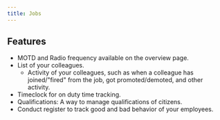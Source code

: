```yaml
---
title: Jobs
---
```


## Features

- MOTD and Radio frequency available on the overview page.
- List of your colleagues.
  * Activity of your colleagues, such as when a colleague has joined/"fired" from the job, got promoted/demoted, and other activity.
- Timeclock for on duty time tracking.
- Qualifications: A way to manage qualifications of citizens.
- Conduct register to track good and bad behavior of your employees.
